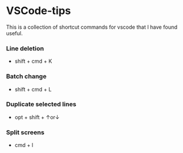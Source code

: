 # VSCode-tips
This is a collection of shortcut commands for vscode that I have found useful.

### Line deletion

- shift + cmd + K

### Batch change

- shift + cmd + L

### Duplicate selected lines

- opt + shift + ↑or↓

### Split screens

- cmd + l
